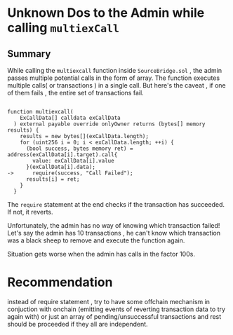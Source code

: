 # Unknown Dos to the Admin while calling `multiexCall` 
## Summary
While calling the `multiexcall` function inside `SourceBridge.sol` , the admin passes multiple potential calls in the form of array. The function executes multiple calls( or transactions ) in a single call.
But here's the caveat , if one of them fails , the entire set of transactions fail.

```solidity

function multiexcall(
    ExCallData[] calldata exCallData
  ) external payable override onlyOwner returns (bytes[] memory results) {
    results = new bytes[](exCallData.length);
    for (uint256 i = 0; i < exCallData.length; ++i) {
      (bool success, bytes memory ret) = address(exCallData[i].target).call{
        value: exCallData[i].value
      }(exCallData[i].data);
->      require(success, "Call Failed");
      results[i] = ret;
    }
  }
```

The `require` statement at the end checks if the transaction has succeeded.
If not, it reverts.

Unfortunately, the admin has no way of knowing which transaction failed!
Let's say the admin has 10 transactions , he can't know which transaction was a black sheep to remove and execute the function again.

Situation gets worse when the admin has calls in the factor 100s.

# Recommendation
instead of require statement , try to have some offchain mechanism in conjuction with onchain (emitting events of reverting transaction data to try again with) or just an array of pending/unsuccessful transactions and rest should be proceeded if they all are independent.

